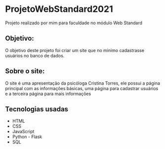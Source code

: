 <h1>ProjetoWebStandard2021</h1>
<lebel>Projeto realizado por mim para faculdade no módulo Web Standard</label>
<h2>Objetivo:</h2>
<p>O objetivo deste projeto foi criar um site que no minimo cadastrasse usuários no banco de dados.</p>
<h2>Sobre o site:</h2>
<p>O site é uma apresentação da psicóloga Cristina Torres, ele possui a página principal com as informações básicas, uma página para cadastrar usuários e a terceira página para mais informações</p>
<h2>Tecnologias usadas</h2>
<ul>
  <li>HTML</li>
  <li>CSS</li>
  <li>JavaScript</li>
  <li>Python - Flask</li>
  <li>SQL</li>
</ul>
  
  
